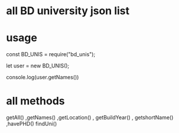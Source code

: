 # all BD university json list

# usage

const BD_UNIS = require("bd_unis");

let user = new BD_UNIS();

console.log(user.getNames())

# all methods

getAll() ,getNames() ,getLocation() , getBuildYear() , getshortName() ,havePHD() findUni()

```

```

